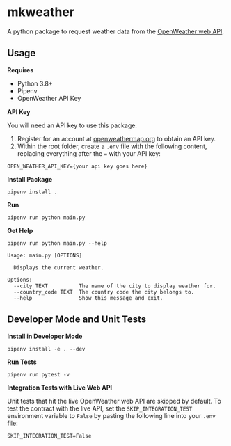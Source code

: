 # mkweather

A python package to request weather data from the [OpenWeather web API](https://openweathermap.org/).

## Usage

**Requires**

- Python 3.8+
- Pipenv
- OpenWeather API Key

**API Key**

You will need an API key to use this package.

1. Register for an account at [openweathermap.org](https://openweathermap.org/) to obtain an API key.
1. Within the root folder, create a `.env` file with the following content, replacing everything after the `=` with your API key:

```
OPEN_WEATHER_API_KEY={your api key goes here}
```

**Install Package**

`pipenv install .`

**Run**

`pipenv run python main.py`

**Get Help**

`pipenv run python main.py --help`

```
Usage: main.py [OPTIONS]

  Displays the current weather.

Options:
  --city TEXT          The name of the city to display weather for.
  --country_code TEXT  The country code the city belongs to.
  --help               Show this message and exit.
```

## Developer Mode and Unit Tests

**Install in Developer Mode**

`pipenv install -e . --dev`

**Run Tests**

`pipenv run pytest -v`

**Integration Tests with Live Web API**

Unit tests that hit the live OpenWeather web API are skipped by default. To test the contract with the live API, set the `SKIP_INTEGRATION_TEST` environment variable to `False` by pasting the following line into your `.env` file:

`SKIP_INTEGRATION_TEST=False`
